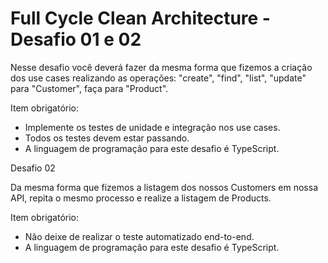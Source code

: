 <h1 align="left">Full Cycle Clean Architecture - Desafio 01 e 02</h1>

Nesse desafio você deverá fazer da mesma forma que fizemos a criação dos use cases realizando as operações: "create", "find", "list", "update" para "Customer", faça para "Product".

Item obrigatório:
 - Implemente os testes de unidade e integração nos use cases.
 - Todos os testes devem estar passando.
 - A linguagem de programação para este desafio é TypeScript.

Desafio 02

Da mesma forma que fizemos a listagem dos nossos Customers em nossa API, repita o mesmo processo e realize a listagem de Products. 

Item obrigatório:
 - Não deixe de realizar o teste automatizado end-to-end.
 - A linguagem de programação para este desafio é TypeScript.
